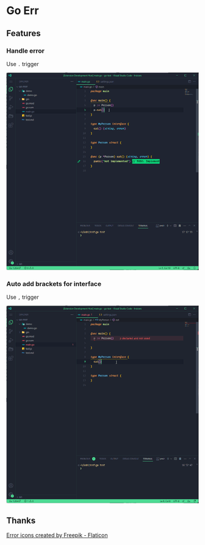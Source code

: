 # Go Err



## Features

### Handle error

Use `.` trigger

![handleerr](https://raw.githubusercontent.com/whosydd/images-in-one/main/images/202305261718484.gif)

### Auto add brackets for interface

Use `,` trigger

![autoadd](https://raw.githubusercontent.com/whosydd/images-in-one/main/images/202305261710033.gif)

## Thanks

<a href="https://www.flaticon.com/free-icons/error" title="error icons">Error icons created by Freepik - Flaticon</a>
